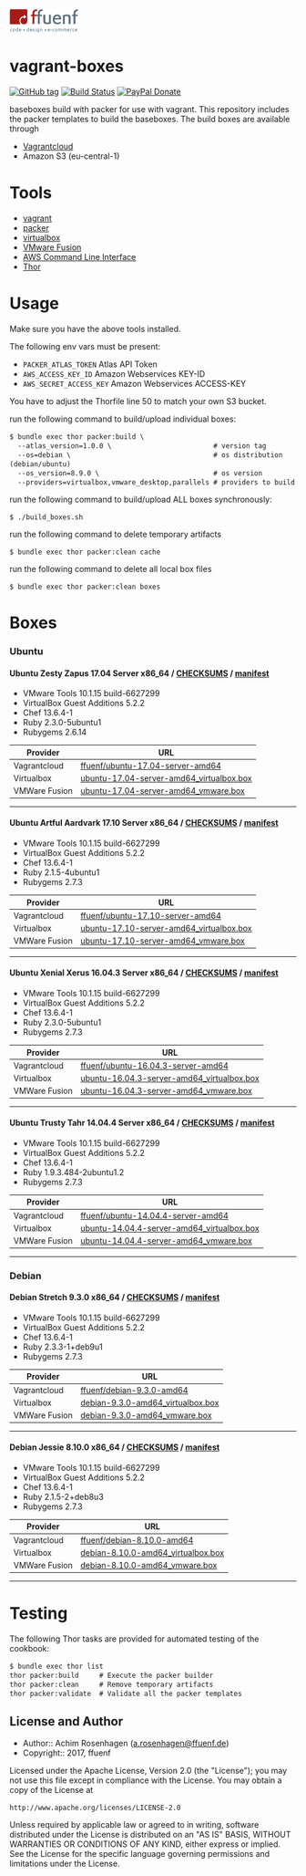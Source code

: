 <a href="http://www.ffuenf.de" title="ffuenf - code • design • e-commerce"><img src="https://github.com/ffuenf/Ffuenf_Common/blob/master/skin/adminhtml/default/default/ffuenf/ffuenf.png" alt="ffuenf - code • design • e-commerce" /></a>

vagrant-boxes
=============
[![GitHub tag](http://img.shields.io/github/tag/ffuenf/vagrant-boxes.svg)](https://github.com/ffuenf/vagrant-boxes/tags)
[![Build Status](http://img.shields.io/travis/ffuenf/vagrant-boxes.svg)](https://travis-ci.org/ffuenf/vagrant-boxes)
[![PayPal Donate](https://img.shields.io/badge/paypal-donate-blue.svg)](https://www.paypal.com/cgi-bin/webscr?cmd=_s-xclick&hosted_button_id=J2PQS2WLT2Y8W&item_name=dop%3a%20vagrant-boxes&item_number=vagrant-boxes&currency_code=EUR)

baseboxes build with packer for use with vagrant.
This repository includes the packer templates to build the baseboxes.
The build boxes are available through 

* [Vagrantcloud](https://app.vagrantup.com/ffuenf)
* Amazon S3 (eu-central-1)

Tools
=====

* [vagrant](http://vagrantup.com)
* [packer](http://packer.io)
* [virtualbox](https://www.virtualbox.org/)
* [VMware Fusion](http://www.vmware.com/de/products/fusion/)
* [AWS Command Line Interface](http://aws.amazon.com/cli/)
* [Thor](http://whatisthor.com/)

Usage
=====

Make sure you have the above tools installed.

The following env vars must be present:
* `PACKER_ATLAS_TOKEN` Atlas API Token
* `AWS_ACCESS_KEY_ID` Amazon Webservices KEY-ID
* `AWS_SECRET_ACCESS_KEY` Amazon Webservices ACCESS-KEY

You have to adjust the Thorfile line 50 to match your own S3 bucket.

run the following command to build/upload individual boxes:
```
$ bundle exec thor packer:build \
  --atlas_version=1.0.0 \                         # version tag
  --os=debian \                                   # os distribution (debian/ubuntu)
  --os_version=8.9.0 \                            # os version
  --providers=virtualbox,vmware_desktop,parallels # providers to build
```

run the following command to build/upload ALL boxes synchronously:
```
$ ./build_boxes.sh
```

run the following command to delete temporary artifacts
```
$ bundle exec thor packer:clean cache
```

run the following command to delete all local box files
```
$ bundle exec thor packer:clean boxes
```

Boxes
=====

### Ubuntu
#### Ubuntu Zesty Zapus 17.04 Server x86_64 / [CHECKSUMS](https://s3.eu-central-1.amazonaws.com/ffuenf-vagrantboxes/CHECKSUMS) / [manifest](https://s3.eu-central-1.amazonaws.com/ffuenf-vagrantboxes/ubuntu-17.04-server-amd64.manifest.json)

* VMware Tools 10.1.15 build-6627299
* VirtualBox Guest Additions 5.2.2
* Chef 13.6.4-1
* Ruby 2.3.0-5ubuntu1
* Rubygems 2.6.14

| Provider          | URL                                                                                                                                                   |
| ----------------- | ----------------------------------------------------------------------------------------------------------------------------------------------------- |
| Vagrantcloud      | [ffuenf/ubuntu-17.04-server-amd64](https://app.vagrantup.com/ffuenf/ubuntu-17.04-server-amd64)                                                        |
| Virtualbox        | [ubuntu-17.04-server-amd64_virtualbox.box](https://s3.eu-central-1.amazonaws.com/ffuenf-vagrantboxes/ubuntu/ubuntu-17.04-server-amd64_virtualbox.box) |
| VMWare Fusion     | [ubuntu-17.04-server-amd64_vmware.box](https://s3.eu-central-1.amazonaws.com/ffuenf-vagrantboxes/ubuntu/ubuntu-17.04-server-amd64_vmware.box)         |

---

#### Ubuntu Artful Aardvark 17.10 Server x86_64 / [CHECKSUMS](https://s3.eu-central-1.amazonaws.com/ffuenf-vagrantboxes/CHECKSUMS) / [manifest](https://s3.eu-central-1.amazonaws.com/ffuenf-vagrantboxes/ubuntu-17.10-server-amd64.manifest.json)

* VMware Tools 10.1.15 build-6627299
* VirtualBox Guest Additions 5.2.2
* Chef 13.6.4-1
* Ruby 2.1.5-4ubuntu1
* Rubygems 2.7.3

| Provider          | URL                                                                                                                                                   |
| ----------------- | ----------------------------------------------------------------------------------------------------------------------------------------------------- |
| Vagrantcloud      | [ffuenf/ubuntu-17.10-server-amd64](https://app.vagrantup.com/ffuenf/ubuntu-17.10-server-amd64)                                                        |
| Virtualbox        | [ubuntu-17.10-server-amd64_virtualbox.box](https://s3.eu-central-1.amazonaws.com/ffuenf-vagrantboxes/ubuntu/ubuntu-17.10-server-amd64_virtualbox.box) |
| VMWare Fusion     | [ubuntu-17.10-server-amd64_vmware.box](https://s3.eu-central-1.amazonaws.com/ffuenf-vagrantboxes/ubuntu/ubuntu-17.10-server-amd64_vmware.box)         |

---

#### Ubuntu Xenial Xerus 16.04.3 Server x86_64 / [CHECKSUMS](https://s3.eu-central-1.amazonaws.com/ffuenf-vagrantboxes/CHECKSUMS) / [manifest](https://s3.eu-central-1.amazonaws.com/ffuenf-vagrantboxes/ubuntu-16.04.3-server-amd64.manifest.json)

* VMware Tools 10.1.15 build-6627299
* VirtualBox Guest Additions 5.2.2
* Chef 13.6.4-1
* Ruby 2.3.0-5ubuntu1
* Rubygems 2.7.3

| Provider          | URL                                                                                                                                                       |
| ----------------- | --------------------------------------------------------------------------------------------------------------------------------------------------------- |
| Vagrantcloud      | [ffuenf/ubuntu-16.04.3-server-amd64](https://app.vagrantup.com/ffuenf/ubuntu-16.04.3-server-amd64)                                                        |
| Virtualbox        | [ubuntu-16.04.3-server-amd64_virtualbox.box](https://s3.eu-central-1.amazonaws.com/ffuenf-vagrantboxes/ubuntu/ubuntu-16.04.3-server-amd64_virtualbox.box) |
| VMWare Fusion     | [ubuntu-16.04.3-server-amd64_vmware.box](https://s3.eu-central-1.amazonaws.com/ffuenf-vagrantboxes/ubuntu/ubuntu-16.04.3-server-amd64_vmware.box)         |

---

#### Ubuntu Trusty Tahr 14.04.4 Server x86_64 / [CHECKSUMS](https://s3.eu-central-1.amazonaws.com/ffuenf-vagrantboxes/CHECKSUMS) / [manifest](https://s3.eu-central-1.amazonaws.com/ffuenf-vagrantboxes/ubuntu-14.04.4-server-amd64.manifest.json)

* VMware Tools 10.1.15 build-6627299
* VirtualBox Guest Additions 5.2.2
* Chef 13.6.4-1
* Ruby 1.9.3.484-2ubuntu1.2
* Rubygems 2.7.3

| Provider          | URL                                                                                                                                                       |
| ----------------- | --------------------------------------------------------------------------------------------------------------------------------------------------------- |
| Vagrantcloud      | [ffuenf/ubuntu-14.04.4-server-amd64](https://app.vagrantup.com/ffuenf/ubuntu-14.04.4-server-amd64)                                                        |
| Virtualbox        | [ubuntu-14.04.4-server-amd64_virtualbox.box](https://s3.eu-central-1.amazonaws.com/ffuenf-vagrantboxes/ubuntu/ubuntu-14.04.4-server-amd64_virtualbox.box) |
| VMWare Fusion     | [ubuntu-14.04.4-server-amd64_vmware.box](https://s3.eu-central-1.amazonaws.com/ffuenf-vagrantboxes/ubuntu/ubuntu-14.04.4-server-amd64_vmware.box)         |

---

### Debian
#### Debian Stretch 9.3.0 x86_64 / [CHECKSUMS](https://s3.eu-central-1.amazonaws.com/ffuenf-vagrantboxes/CHECKSUMS) / [manifest](https://s3.eu-central-1.amazonaws.com/ffuenf-vagrantboxes/debian-9.3.0-amd64.manifest.json)

* VMware Tools 10.1.15 build-6627299
* VirtualBox Guest Additions 5.2.2
* Chef 13.6.4-1
* Ruby 2.3.3-1+deb9u1
* Rubygems 2.7.3

| Provider          | URL                                                                                                                                     |
| ----------------- | --------------------------------------------------------------------------------------------------------------------------------------- |
| Vagrantcloud      | [ffuenf/debian-9.3.0-amd64](https://app.vagrantup.com/ffuenf/debian-9.3.0-amd64)                                                        |
| Virtualbox        | [debian-9.3.0-amd64_virtualbox.box](https://s3.eu-central-1.amazonaws.com/ffuenf-vagrantboxes/debian/debian-9.3.0-amd64_virtualbox.box) |
| VMWare Fusion     | [debian-9.3.0-amd64_vmware.box](https://s3.eu-central-1.amazonaws.com/ffuenf-vagrantboxes/debian/debian-9.3.0-amd64_vmware.box)         |

---

#### Debian Jessie 8.10.0 x86_64 / [CHECKSUMS](https://s3.eu-central-1.amazonaws.com/ffuenf-vagrantboxes/CHECKSUMS) / [manifest](https://s3.eu-central-1.amazonaws.com/ffuenf-vagrantboxes/debian-8.10.0-amd64.manifest.json)

* VMware Tools 10.1.15 build-6627299
* VirtualBox Guest Additions 5.2.2
* Chef 13.6.4-1
* Ruby 2.1.5-2+deb8u3
* Rubygems 2.7.3

| Provider          | URL                                                                                                                                       |
| ----------------- | ----------------------------------------------------------------------------------------------------------------------------------------- |
| Vagrantcloud      | [ffuenf/debian-8.10.0-amd64](https://app.vagrantup.com/ffuenf/debian-8.10.0-amd64)                                                        |
| Virtualbox        | [debian-8.10.0-amd64_virtualbox.box](https://s3.eu-central-1.amazonaws.com/ffuenf-vagrantboxes/debian/debian-8.10.0-amd64_virtualbox.box) |
| VMWare Fusion     | [debian-8.10.0-amd64_vmware.box](https://s3.eu-central-1.amazonaws.com/ffuenf-vagrantboxes/debian/debian-8.10.0-amd64_vmware.box)         |

---

Testing
=======

The following Thor tasks are provided for automated testing of the cookbook:

```
$ bundle exec thor list
thor packer:build     # Execute the packer builder
thor packer:clean     # Remove temporary artifacts
thor packer:validate  # Validate all the packer templates
```

License and Author
------------------

- Author:: Achim Rosenhagen (<a.rosenhagen@ffuenf.de>)
- Copyright:: 2017, ffuenf

Licensed under the Apache License, Version 2.0 (the "License");
you may not use this file except in compliance with the License.
You may obtain a copy of the License at

    http://www.apache.org/licenses/LICENSE-2.0

Unless required by applicable law or agreed to in writing, software
distributed under the License is distributed on an "AS IS" BASIS,
WITHOUT WARRANTIES OR CONDITIONS OF ANY KIND, either express or implied.
See the License for the specific language governing permissions and
limitations under the License.
